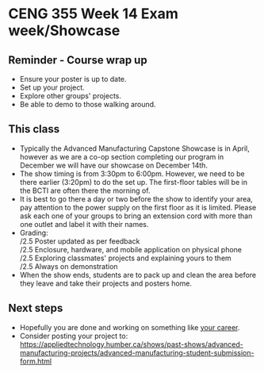 # CENG 355 Week 14 Exam week/Showcase

## Reminder - Course wrap up
- Ensure your poster is up to date.   
- Set up your project.   
- Explore other groups' projects.   
- Be able to demo to those walking around.   

## This class   
- Typically the Advanced Manufacturing Capstone Showcase is in April, however as we are a co-op section completing our program in December we will have our showcase on December 14th.
- The show timing is from 3:30pm to 6:00pm. However, we need to be there earlier (3:20pm) to do the set up. The first-floor tables will be in the BCTI are often there the morning of. 
- It is best to go there a day or two before the show to identify your area, pay attention to the power supply on the first floor as it is limited. Please ask each one of your groups to bring an extension cord with more than one outlet and label it with their names.
- Grading:   
/2.5 Poster updated as per feedback   
/2.5 Enclosure, hardware, and mobile application on physical phone   
/2.5 Exploring classmates' projects and explaining yours to them   
/2.5 Always on demonstration   
- When the show ends, students are to pack up and clean the area before they leave and take their projects and posters home.

## Next steps
- Hopefully you are done and working on something like [your career](https://careers.humber.ca/student-careerconnect.php).
- Consider posting your project to: https://appliedtechnology.humber.ca/shows/past-shows/advanced-manufacturing-projects/advanced-manufacturing-student-submission-form.html   
